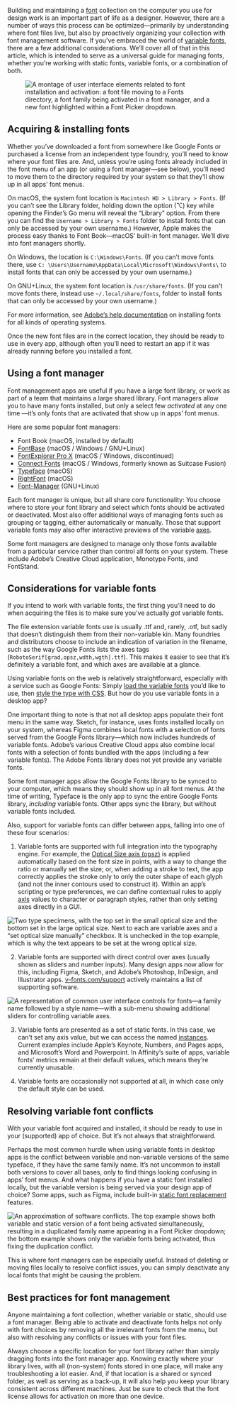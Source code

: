 Building and maintaining a [font](/glossary/font) collection on the computer you use for design work is an important part of life as a designer. However, there are a number of ways this process can be optimized—primarily by understanding where font files live, but also by proactively organizing your collection with font management software. If you’ve embraced the world of [variable fonts](/glossary/variable_fonts), there are a few additional considerations. We’ll cover all of that in this article, which is intended to serve as a universal guide for managing fonts, whether you’re working with static fonts, variable fonts, or a combination of both.

<figure>

![A montage of user interface elements related to font installation and activation: a font file moving to a Fonts directory, a font family being activated in a font manager, and a new font highlighted within a Font Picker dropdown.](images/thumbnail.svg)

</figure>

## Acquiring & installing fonts

Whether you’ve downloaded a font from somewhere like Google Fonts or purchased a license from an independent type foundry, you’ll need to know where your font files are. And, unless you’re using fonts already included in the font menu of an app (or using a font manager—see below), you’ll need to move them to the directory required by your system so that they’ll show up in all apps’ font menus.

On macOS, the system font location is `Macintosh HD > Library > Fonts`. (If you can’t see the Library folder, holding down the option (⌥) key while opening the Finder’s Go menu will reveal the “Library” option. From there you can find the `Username > Library > Fonts` folder to install fonts that can only be accessed by your own username.) However, Apple makes the process easy thanks to Font Book—macOS’ built-in font manager. We’ll dive into font managers shortly.

On Windows, the location is `C:\Windows\Fonts`. (If you can’t move fonts there, use `C: \Users\Username\AppData\Local\Microsoft\Windows\Fonts\` to install fonts that can only be accessed by your own username.)

On GNU+Linux, the system font location is `/usr/share/fonts`. (If you can't move fonts there, instead use `~/.local/share/fonts`, folder to install fonts that can only be accessed by your own username.)

For more information, see [Adobe’s help documentation](https://www.adobe.com/products/type/install-instructions.html) on installing fonts for all kinds of operating systems.

Once the new font files are in the correct location, they should be ready to use in every app, although often you’ll need to restart an app if it was already running before you installed a font.

## Using a font manager

Font management apps are useful if you have a large font library, or work as part of a team that maintains a large shared library. Font managers allow you to have many fonts installed, but only a select few *activated* at any one time —it’s only fonts that are activated that show up in apps’ font menus.

Here are some popular font managers:
- Font Book (macOS, installed by default)
- [FontBase](https://fontba.se) (macOS / Windows / GNU+Linux)
- [FontExplorer Pro X](https://www.fontexplorerx.com) (macOS / Windows, discontinued)
- [Connect Fonts](https://www.extensis.com/connect/fonts) (macOS / Windows, formerly known as Suitcase Fusion)
- [Typeface](https://typefaceapp.com) (macOS)
- [RightFont](https://rightfontapp.com) (macOS)
- [Font-Manager](https://github.com/FontManager/font-manager) (GNU+Linux)

Each font manager is unique, but all share core functionality: You choose where to store your font library and select which fonts should be activated or deactivated. Most also offer additional ways of managing fonts such as grouping or tagging, either automatically or manually. Those that support variable fonts may also offer interactive previews of the variable [axes](/glossary/axis_in_variable_fonts).

Some font managers are designed to manage only those fonts available from a particular service rather than control all fonts on your system. These include Adobe’s Creative Cloud application, Monotype Fonts, and FontStand.

## Considerations for variable fonts

If you intend to work with variable fonts, the first thing you’ll need to do when acquiring the files is to make sure you’ve actually *got* variable fonts.

The file extension variable fonts use is usually .ttf and, rarely, .otf, but sadly that doesn’t distinguish them from their non-variable kin. Many foundries and distributors choose to include an indication of variation in the filename, such as the way Google Fonts lists the axes tags (`RobotoSerif[grad,opsz,wdth,wgth].ttf`). This makes it easier to see that it’s definitely a variable font, and which axes are available at a glance.

Using variable fonts on the web is relatively straightforward, especially with a service such as Google Fonts: Simply [load the variable fonts](/lesson/loading_variable_fonts_on_the_web) you’d like to use, then [style the type with CSS](/lesson/styling_type_on_the_web_with_variable_fonts). But how do you use variable fonts in a desktop app?

One important thing to note is that not all desktop apps populate their font menu in the same way. Sketch, for instance, uses fonts installed locally on your system, whereas Figma combines local fonts with a selection of fonts served from the Google Fonts library—which now includes hundreds of variable fonts. Adobe’s various Creative Cloud apps also combine local fonts with a selection of fonts bundled with the apps (including a few variable fonts). The Adobe Fonts library does not yet provide any variable fonts.

Some font manager apps allow the Google Fonts library to be synced to your computer, which means they should show up in all font menus. At the time of writing, Typeface is the only app to sync the entire Google Fonts library, *including* variable fonts. Other apps sync the library, but without variable fonts included.

Also, support for variable fonts can differ between apps, falling into one of these four scenarios:

1. Variable fonts are supported with full integration into the typography engine. For example, the [Optical Size axis (opsz)](/glossary/optical_size_axis) is applied automatically based on the font size in points, with a way to change the ratio or manually set the size; or, when adding a stroke to text, the app correctly applies the stroke only to only the outer shape of each glyph (and not the inner contours used to construct it). Within an app’s scripting or type preferences, we can define contextual rules to apply [axis](/glossary/axis_in_variable_fonts) values to character or paragraph styles, rather than only setting axes directly in a GUI.

![Two type specimens, with the top set in the small optical size and the bottom set in the large optical size. Next to each are variable axes and a “set optical size manually” checkbox. It is unchecked in the top example, which is why the text appears to be set at the wrong optical size.](images/installing_managing_2.svg)

2. Variable fonts are supported with direct control over axes (usually shown as sliders and number inputs). Many design apps now allow for this, including Figma, Sketch, and Adobe’s Photoshop, InDesign, and Illustrator apps. [v-fonts.com/support](http://v-fonts.com/support) actively maintains a list of supporting software.

![A representation of common user interface controls for fonts—a family name followed by a style name—with a sub-menu showing additional sliders for controlling variable axes.](images/installing_managing_3.svg)

3. Variable fonts are presented as a set of static fonts. In this case, we can’t set any axis value, but we can access the named [instances](/glossary/instance). Current examples include Apple’s Keynote, Numbers, and Pages apps, and Microsoft’s Word and Powerpoint. In Affinity’s suite of apps, variable fonts’ metrics remain at their default values, which means they’re currently unusable.

4. Variable fonts are occasionally not supported at all, in which case only the default style can be used.

## Resolving variable font conflicts

With your variable font acquired and installed, it should be ready to use in your (supported) app of choice. But it’s not always that straightforward.

Perhaps the most common hurdle when using variable fonts in desktop apps is the conflict between variable and non-variable versions of the same typeface, if they have the same family name. It’s not uncommon to install both versions to cover all bases, only to find things looking confusing in apps’ font menus. And what happens if you have a static font installed locally, but the variable version is being served via your design app of choice? Some apps, such as Figma, include built-in [static font replacement](https://help.figma.com/hc/en-us/articles/5579502031511-Use-variable-fonts#Replace_static_fonts) features.

![An approximation of software conflicts. The top example shows both variable and static version of a font being activated simultaneously, resulting in a duplicated family name appearing in a Font Picker dropdown; the bottom example shows only the variable fonts being activated, thus fixing the duplication conflict.](images/installing_managing_4.svg)

This is where font managers can be especially useful. Instead of deleting or moving files locally to resolve conflict issues, you can simply deactivate any local fonts that might be causing the problem.

## Best practices for font management

Anyone maintaining a font collection, whether variable or static, should use a font manager. Being able to activate and deactivate fonts helps not only with font choices by removing all the irrelevant fonts from the menu, but also with resolving any conflicts or issues with your font files.

Always choose a specific location for your font library rather than simply dragging fonts into the font manager app. Knowing exactly where your library lives, with all (non-system) fonts stored in one place, will make any troubleshooting a lot easier. And, if that location is a shared or synced folder, as well as serving as a back-up, it will also help you keep your library consistent across different machines. Just be sure to check that the font license allows for activation on more than one device.
